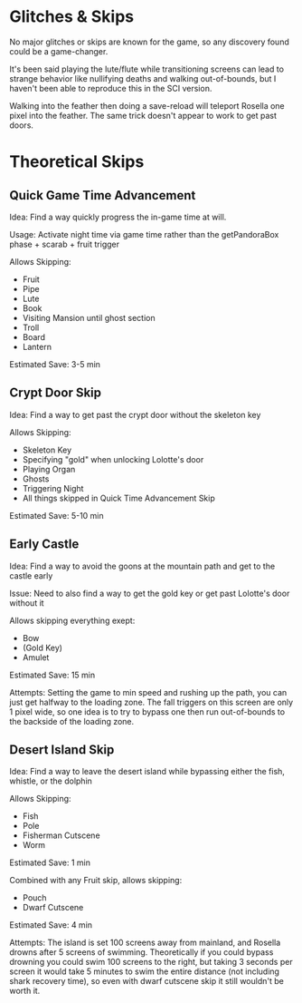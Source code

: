 # Glitches & Skips
No major glitches or skips are known for the game, so any discovery found could be a game-changer. 

It's been said playing the lute/flute while transitioning screens can lead to strange behavior like nullifying deaths and walking out-of-bounds, but I haven't been able to reproduce this in the SCI version.

Walking into the feather then doing a save-reload will teleport Rosella one pixel into the feather. The same trick doesn't appear to work to get past doors.


# Theoretical Skips
## Quick Game Time Advancement
Idea: Find a way quickly progress the in-game time at will.

Usage: Activate night time via game time rather than the getPandoraBox phase + scarab + fruit trigger

Allows Skipping:
- Fruit
- Pipe
- Lute
- Book
- Visiting Mansion until ghost section
- Troll
- Board
- Lantern

Estimated Save: 3-5 min


## Crypt Door Skip
Idea: Find a way to get past the crypt door without the skeleton key

Allows Skipping:
- Skeleton Key
- Specifying "gold" when unlocking Lolotte's door
- Playing Organ
- Ghosts
- Triggering Night
- All things skipped in Quick Time Advancement Skip

Estimated Save: 5-10 min


## Early Castle
Idea: Find a way to avoid the goons at the mountain path and get to the castle early

Issue: Need to also find a way to get the gold key or get past Lolotte's door without it

Allows skipping everything exept:
- Bow
- (Gold Key)
- Amulet

Estimated Save: 15 min

Attempts: Setting the game to min speed and rushing up the path, you can just get halfway to the loading zone. The fall triggers on this screen are only 1 pixel wide, so one idea is to try to bypass one then run out-of-bounds to the backside of the loading zone.


## Desert Island Skip
Idea: Find a way to leave the desert island while bypassing either the fish, whistle, or the dolphin

Allows Skipping:
- Fish
- Pole
- Fisherman Cutscene
- Worm

Estimated Save: 1 min

Combined with any Fruit skip, allows skipping:
- Pouch
- Dwarf Cutscene

Estimated Save: 4 min

Attempts: The island is set 100 screens away from mainland, and Rosella drowns after 5 screens of swimming. Theoretically if you could bypass drowning you could swim 100 screens to the right, but taking 3 seconds per screen it would take 5 minutes to swim the entire distance (not including shark recovery time), so even with dwarf cutscene skip it still wouldn't be worth it.
